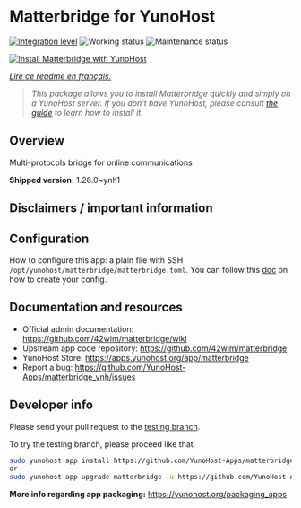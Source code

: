 <!--
N.B.: This README was automatically generated by https://github.com/YunoHost/apps/tree/master/tools/README-generator
It shall NOT be edited by hand.
-->

# Matterbridge for YunoHost

[![Integration level](https://dash.yunohost.org/integration/matterbridge.svg)](https://dash.yunohost.org/appci/app/matterbridge) ![Working status](https://ci-apps.yunohost.org/ci/badges/matterbridge.status.svg) ![Maintenance status](https://ci-apps.yunohost.org/ci/badges/matterbridge.maintain.svg)

[![Install Matterbridge with YunoHost](https://install-app.yunohost.org/install-with-yunohost.svg)](https://install-app.yunohost.org/?app=matterbridge)

*[Lire ce readme en français.](./README_fr.md)*

> *This package allows you to install Matterbridge quickly and simply on a YunoHost server.
If you don't have YunoHost, please consult [the guide](https://yunohost.org/#/install) to learn how to install it.*

## Overview

Multi-protocols bridge for online communications

**Shipped version:** 1.26.0~ynh1
## Disclaimers / important information

## Configuration

How to configure this app: a plain file with SSH `/opt/yunohost/matterbridge/matterbridge.toml`. You can follow this [doc](https://github.com/42wim/matterbridge/wiki/How-to-create-your-config) on how to create your config.

## Documentation and resources

* Official admin documentation: <https://github.com/42wim/matterbridge/wiki>
* Upstream app code repository: <https://github.com/42wim/matterbridge>
* YunoHost Store: <https://apps.yunohost.org/app/matterbridge>
* Report a bug: <https://github.com/YunoHost-Apps/matterbridge_ynh/issues>

## Developer info

Please send your pull request to the [testing branch](https://github.com/YunoHost-Apps/matterbridge_ynh/tree/testing).

To try the testing branch, please proceed like that.

``` bash
sudo yunohost app install https://github.com/YunoHost-Apps/matterbridge_ynh/tree/testing --debug
or
sudo yunohost app upgrade matterbridge -u https://github.com/YunoHost-Apps/matterbridge_ynh/tree/testing --debug
```

**More info regarding app packaging:** <https://yunohost.org/packaging_apps>
